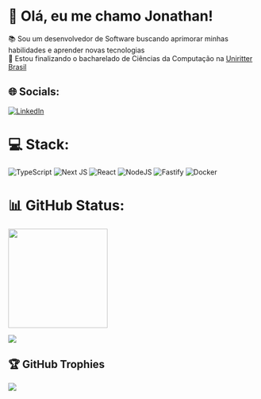 


# 💫 Olá, eu me chamo Jonathan!
📚 Sou um desenvolvedor de Software buscando aprimorar minhas habilidades e aprender novas tecnologias <br>
🏫 Estou finalizando o bacharelado de Ciências da Computação na  [Uniritter Brasil](https://www.uniritter.edu.br/)<br>
<!-- 🚀 Alguns de meus projetos atuais - [**Portfólio**](http://github.com/JonathanMotta44) -->


## 🌐 Socials:
[![LinkedIn](https://img.shields.io/badge/linkedin-%230077B5.svg?style=for-the-badge&logo=linkedin&logoColor=white)](https://linkedin.com/in/JonathanMotta4)
# 💻 Stack:
![TypeScript](https://img.shields.io/badge/typescript-%23007ACC.svg?style=for-the-badge&logo=typescript&logoColor=white)
![Next JS](https://img.shields.io/badge/Next-black?style=for-the-badge&logo=next.js&logoColor=white)
![React](https://img.shields.io/badge/react-%2320232a.svg?style=for-the-badge&logo=react&logoColor=%2361DAFB)
![NodeJS](https://img.shields.io/badge/node.js-6DA55F?style=for-the-badge&logo=node.js&logoColor=white) 
![Fastify](https://img.shields.io/badge/fastify-%23000000.svg?style=for-the-badge&logo=fastify&logoColor=white) 
![Docker](https://img.shields.io/badge/docker-%230db7ed.svg?style=for-the-badge&logo=docker&logoColor=white) 

# 📊 GitHub Status:

<span>
  <img height=200 align="center" src="https://github-readme-stats-rouge-kappa-40.vercel.app/api?username=JonathanMotta4&theme=catppuccin_mocha&hide_border=false&include_all_commits=true&count_private=true&layout=compact" />
</span>
<!-- 
<span>
  <img height=200 align="center" src="https://github-readme-streak-stats.herokuapp.com/?user=JonathanMotta4&theme=catppuccin_mocha&hide_border=false" />
</span>
-->

![](https://github-readme-stats-rouge-kappa-40.vercel.app/api/top-langs?username=JonathanMotta4&theme=catppuccin_mocha&layout=compact&langs_count=4&card_width=320)


## 🏆 GitHub Trophies
![](https://github-profile-trophy.vercel.app/?username=JonathanMotta4&theme=catppuccin_mocha&no-frame=true&no-bg=true&margin-w=4)

